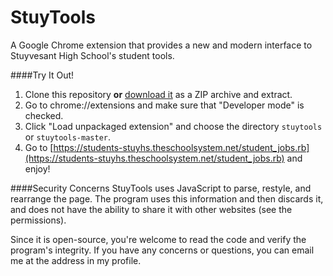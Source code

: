 StuyTools
=========

A Google Chrome extension that provides a new and modern interface to Stuyvesant High School's student tools.

####Try It Out!

1. Clone this repository **or** [download it](https://github.com/PhilippSteinmann/stuytools/archive/master.zip) as a ZIP archive and extract.
2. Go to chrome://extensions and make sure that "Developer mode" is checked.
3. Click "Load unpackaged extension" and choose the directory `stuytools` or `stuytools-master`.
4. Go to [https://students-stuyhs.theschoolsystem.net/student_jobs.rb](https://students-stuyhs.theschoolsystem.net/student_jobs.rb) and enjoy!

####Security Concerns
StuyTools uses JavaScript to parse, restyle, and rearrange the page. The program uses this information and then discards it, and does not have the ability to share it with other websites (see the permissions). 

Since it is open-source, you're welcome to read the code and verify the program's integrity. If you have any concerns or questions, you can email me at the address in my profile.
